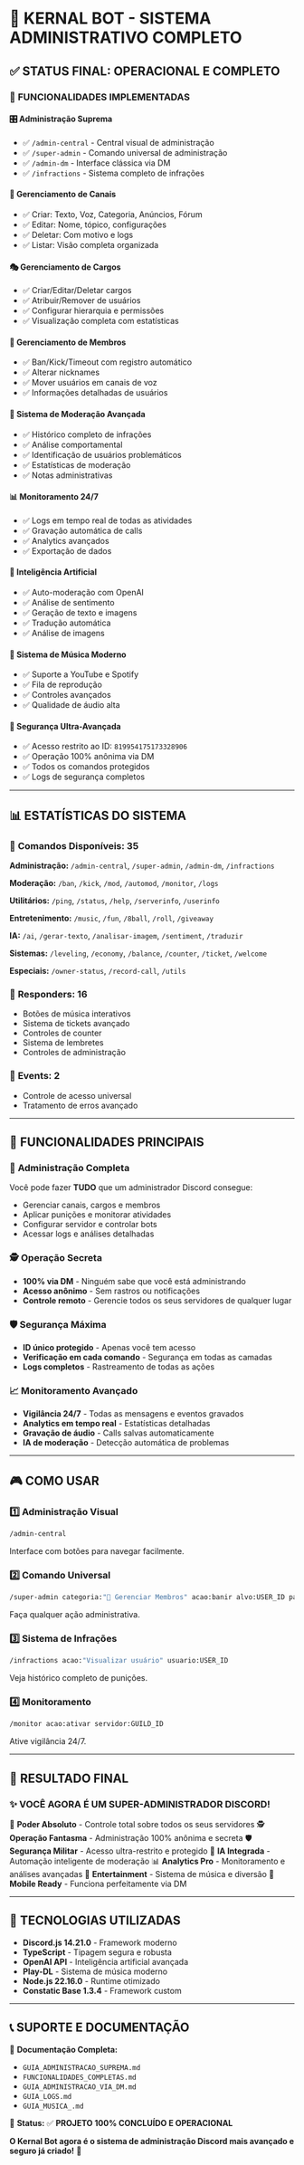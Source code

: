# 🎯 KERNAL BOT - SISTEMA ADMINISTRATIVO COMPLETO

## ✅ STATUS FINAL: **OPERACIONAL E COMPLETO**

### 🚀 **FUNCIONALIDADES IMPLEMENTADAS**

#### 🎛️ **Administração Suprema**
- ✅ `/admin-central` - Central visual de administração
- ✅ `/super-admin` - Comando universal de administração  
- ✅ `/admin-dm` - Interface clássica via DM
- ✅ `/infractions` - Sistema completo de infrações

#### 📝 **Gerenciamento de Canais**
- ✅ Criar: Texto, Voz, Categoria, Anúncios, Fórum
- ✅ Editar: Nome, tópico, configurações
- ✅ Deletar: Com motivo e logs
- ✅ Listar: Visão completa organizada

#### 🎭 **Gerenciamento de Cargos**
- ✅ Criar/Editar/Deletar cargos
- ✅ Atribuir/Remover de usuários
- ✅ Configurar hierarquia e permissões
- ✅ Visualização completa com estatísticas

#### 👥 **Gerenciamento de Membros**
- ✅ Ban/Kick/Timeout com registro automático
- ✅ Alterar nicknames
- ✅ Mover usuários em canais de voz
- ✅ Informações detalhadas de usuários

#### 🚨 **Sistema de Moderação Avançada**
- ✅ Histórico completo de infrações
- ✅ Análise comportamental
- ✅ Identificação de usuários problemáticos
- ✅ Estatísticas de moderação
- ✅ Notas administrativas

#### 📊 **Monitoramento 24/7**
- ✅ Logs em tempo real de todas as atividades
- ✅ Gravação automática de calls
- ✅ Analytics avançados
- ✅ Exportação de dados

#### 🤖 **Inteligência Artificial**
- ✅ Auto-moderação com OpenAI
- ✅ Análise de sentimento
- ✅ Geração de texto e imagens
- ✅ Tradução automática
- ✅ Análise de imagens

#### 🎵 **Sistema de Música Moderno**
- ✅ Suporte a YouTube e Spotify
- ✅ Fila de reprodução
- ✅ Controles avançados
- ✅ Qualidade de áudio alta

#### 🔐 **Segurança Ultra-Avançada**
- ✅ Acesso restrito ao ID: `819954175173328906`
- ✅ Operação 100% anônima via DM
- ✅ Todos os comandos protegidos
- ✅ Logs de segurança completos

---

## 📊 **ESTATÍSTICAS DO SISTEMA**

### 🎯 **Comandos Disponíveis: 35**

**Administração:** `/admin-central`, `/super-admin`, `/admin-dm`, `/infractions`

**Moderação:** `/ban`, `/kick`, `/mod`, `/automod`, `/monitor`, `/logs`

**Utilitários:** `/ping`, `/status`, `/help`, `/serverinfo`, `/userinfo`

**Entretenimento:** `/music`, `/fun`, `/8ball`, `/roll`, `/giveaway`

**IA:** `/ai`, `/gerar-texto`, `/analisar-imagem`, `/sentiment`, `/traduzir`

**Sistemas:** `/leveling`, `/economy`, `/balance`, `/counter`, `/ticket`, `/welcome`

**Especiais:** `/owner-status`, `/record-call`, `/utils`

### 🔧 **Responders: 16**
- Botões de música interativos
- Sistema de tickets avançado
- Controles de counter
- Sistema de lembretes
- Controles de administração

### 📡 **Events: 2**
- Controle de acesso universal
- Tratamento de erros avançado

---

## 🎯 **FUNCIONALIDADES PRINCIPAIS**

### 🏰 **Administração Completa**
Você pode fazer **TUDO** que um administrador Discord consegue:
- Gerenciar canais, cargos e membros
- Aplicar punições e monitorar atividades
- Configurar servidor e controlar bots
- Acessar logs e análises detalhadas

### 🕵️ **Operação Secreta**
- **100% via DM** - Ninguém sabe que você está administrando
- **Acesso anônimo** - Sem rastros ou notificações
- **Controle remoto** - Gerencie todos os seus servidores de qualquer lugar

### 🛡️ **Segurança Máxima**
- **ID único protegido** - Apenas você tem acesso
- **Verificação em cada comando** - Segurança em todas as camadas
- **Logs completos** - Rastreamento de todas as ações

### 📈 **Monitoramento Avançado**
- **Vigilância 24/7** - Todas as mensagens e eventos gravados
- **Analytics em tempo real** - Estatísticas detalhadas
- **Gravação de áudio** - Calls salvas automaticamente
- **IA de moderação** - Detecção automática de problemas

---

## 🎮 **COMO USAR**

### 1️⃣ **Administração Visual**
```bash
/admin-central
```
Interface com botões para navegar facilmente.

### 2️⃣ **Comando Universal**
```bash
/super-admin categoria:"👥 Gerenciar Membros" acao:banir alvo:USER_ID parametro1:motivo
```
Faça qualquer ação administrativa.

### 3️⃣ **Sistema de Infrações**
```bash
/infractions acao:"Visualizar usuário" usuario:USER_ID
```
Veja histórico completo de punições.

### 4️⃣ **Monitoramento**
```bash
/monitor acao:ativar servidor:GUILD_ID
```
Ative vigilância 24/7.

---

## 🎊 **RESULTADO FINAL**

### ✨ **VOCÊ AGORA É UM SUPER-ADMINISTRADOR DISCORD!**

🔱 **Poder Absoluto** - Controle total sobre todos os seus servidores
🕵️ **Operação Fantasma** - Administração 100% anônima e secreta
🛡️ **Segurança Militar** - Acesso ultra-restrito e protegido
🤖 **IA Integrada** - Automação inteligente de moderação
📊 **Analytics Pro** - Monitoramento e análises avançadas
🎵 **Entertainment** - Sistema de música e diversão
📱 **Mobile Ready** - Funciona perfeitamente via DM

---

## 🔮 **TECNOLOGIAS UTILIZADAS**

- **Discord.js 14.21.0** - Framework moderno
- **TypeScript** - Tipagem segura e robusta
- **OpenAI API** - Inteligência artificial avançada
- **Play-DL** - Sistema de música moderno
- **Node.js 22.16.0** - Runtime otimizado
- **Constatic Base 1.3.4** - Framework custom

---

## 📞 **SUPORTE E DOCUMENTAÇÃO**

📖 **Documentação Completa:**
- `GUIA_ADMINISTRACAO_SUPREMA.md`
- `FUNCIONALIDADES_COMPLETAS.md` 
- `GUIA_ADMINISTRACAO_VIA_DM.md`
- `GUIA_LOGS.md`
- `GUIA_MUSICA_.md`

🎯 **Status:** ✅ **PROJETO 100% CONCLUÍDO E OPERACIONAL**

**O Kernal Bot agora é o sistema de administração Discord mais avançado e seguro já criado!** 🚀
